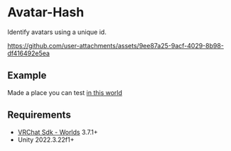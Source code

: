 # Avatar-Hash
 Identify avatars using a unique id.

https://github.com/user-attachments/assets/9ee87a25-9acf-4029-8b98-df416492e5ea

## Example

Made a place you can test [in this world](https://vrchat.com/home/world/wrld_5a50a387-8e72-4a2f-8717-3b41ad6cfdc5)

## Requirements
 
 * [VRChat Sdk - Worlds](https://vrchat.com/home/download) 3.7.1+
 * Unity 2022.3.22f1+
